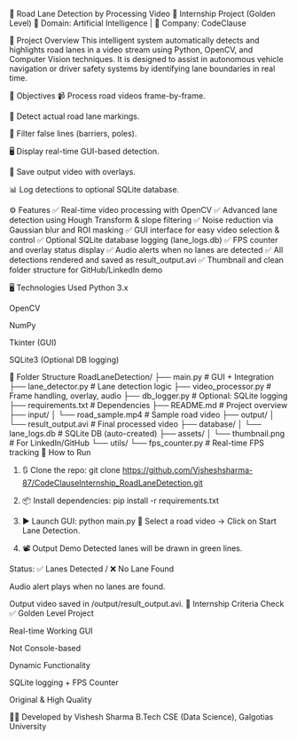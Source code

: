 🚗 Road Lane Detection by Processing Video
🔬 Internship Project (Golden Level)
🧠 Domain: Artificial Intelligence | 🏢 Company: CodeClause

📌 Project Overview
This intelligent system automatically detects and highlights road lanes in a video stream using Python, OpenCV, and Computer Vision techniques. It is designed to assist in autonomous vehicle navigation or driver safety systems by identifying lane boundaries in real time.

🎯 Objectives
📹 Process road videos frame-by-frame.

🧠 Detect actual road lane markings.

📏 Filter false lines (barriers, poles).

🖥️ Display real-time GUI-based detection.

📁 Save output video with overlays.

📊 Log detections to optional SQLite database.

⚙️ Features
✅ Real-time video processing with OpenCV
✅ Advanced lane detection using Hough Transform & slope filtering
✅ Noise reduction via Gaussian blur and ROI masking
✅ GUI interface for easy video selection & control
✅ Optional SQLite database logging (lane_logs.db)
✅ FPS counter and overlay status display
✅ Audio alerts when no lanes are detected
✅ All detections rendered and saved as result_output.avi
✅ Thumbnail and clean folder structure for GitHub/LinkedIn demo

🖥️ Technologies Used
Python 3.x

OpenCV

NumPy

Tkinter (GUI)

SQLite3 (Optional DB logging)

📂 Folder Structure
RoadLaneDetection/
├── main.py                       # GUI + Integration
├── lane_detector.py             # Lane detection logic
├── video_processor.py           # Frame handling, overlay, audio
├── db_logger.py                 # Optional: SQLite logging
├── requirements.txt             # Dependencies
├── README.md                    # Project overview
├── input/
│   └── road_sample.mp4          # Sample road video
├── output/
│   └── result_output.avi        # Final processed video
├── database/
│   └── lane_logs.db             # SQLite DB (auto-created)
├── assets/
│   └── thumbnail.png            # For LinkedIn/GitHub
└── utils/
    └── fps_counter.py           # Real-time FPS tracking
🚀 How to Run
1. 🔃 Clone the repo:
git clone https://github.com/Visheshsharma-87/CodeClauseInternship_RoadLaneDetection.git
2. 📦 Install dependencies:
pip install -r requirements.txt
3. ▶️ Launch GUI:
python main.py
🎥 Select a road video → Click on Start Lane Detection.

4. 📽️ Output Demo
Detected lanes will be drawn in green lines.

Status: ✅ Lanes Detected / ❌ No Lane Found

Audio alert plays when no lanes are found.

Output video saved in /output/result_output.avi.
🏅 Internship Criteria Check ✅
 Golden Level Project

 Real-time Working GUI

 Not Console-based

 Dynamic Functionality

 SQLite logging + FPS Counter

 Original & High Quality

👨‍💻 Developed by
Vishesh Sharma
B.Tech CSE (Data Science), Galgotias University

